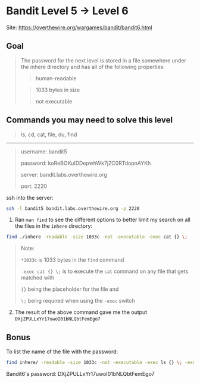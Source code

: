# Bandit Level 5 → Level 6

Site: https://overthewire.org/wargames/bandit/bandit6.html
## Goal
> The password for the next level is stored in a file somewhere under the inhere directory and has all of the following properties:
>
>>  human-readable
>
>>  1033 bytes in size
>
>>  not executable


## Commands you may need to solve this level
> ls, cd, cat, file, du, find

-----------------

> username: bandit5
>
> password: koReBOKuIDDepwhWk7jZC0RTdopnAYKh
>
> server: bandit.labs.overthewire.org
>
> port: 2220

ssh into the server:
```bash
ssh -l bandit5 bandit.labs.overthewire.org -p 2220
```

1. Ran `man find` to see the different options to better limit my search on all the files in the `inhere` directory:
```bash
find ./inhere -readable -size 1033c -not -executable -exec cat {} \;
```
> Note:
> 
> `*1033c` is 1033 bytes in the `find` command
>  
>  `-exec cat {} \;` is to execute the `cat` command on any file that gets matched with 
>  
>  `{}` being the placeholder for the file and 
>  
>  `\;` being required when using the `-exec` switch

2. The result of the above command gave me the output `DXjZPULLxYr17uwoI01bNLQbtFemEgo7`

## Bonus
To list the name of the file with the password:
```bash
find inhere/ -readable -size 1033c -not -executable -exec ls {} \; -exec  cat {} \;
```

Bandit6's password: DXjZPULLxYr17uwoI01bNLQbtFemEgo7
